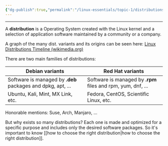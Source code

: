 ```yaml
---
{"dg-publish":true,"permalink":"/linux-essentials/topic-1/distributions/"}
---
```


---
A **distribution** is a Operating System created with the Linux kernel and a selection of application software maintained by a community or a company.

A graph of the many dist. variants and its origins can be seen here:
[Linux Distributions Timeline (wikimedia.org)](https://upload.wikimedia.org/wikipedia/commons/a/ad/2023_Linux_Distributions_Timeline.svg)

There are two main families of distributions:

| Debian variants                                             | Red Hat variants                                             |
| ----------------------------------------------------------- | ------------------------------------------------------------ |
| Software is managed by **.deb** packages and dpkg, apt, ... | Software is managed by **.rpm** files and rpm, yum, dnf, ... |
| Ubuntu, Kali, Mint, MX Link, etc.                           | Fedora, CentOS, Scientific Linux, etc.                       |
Honorable mentions: Suse, Arch, Manjaro, ...

But why exists so many distributions? Each one is made and optimized for a specific purpose and includes only the desired software packages. So it's important to know [[how to choose the right distribution\|how to choose the right distribution]].
